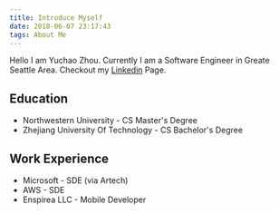 ```yaml
---
title: Introduce Myself
date: 2018-06-07 23:17:43
tags: About Me
---
```

Hello I am Yuchao Zhou. Currently I am a Software Engineer in Greate Seattle Area. Checkout my [Linkedin](https://linkedin.com/in/yuchaozh/) Page.

## Education
* Northwestern University - CS Master's Degree
* Zhejiang University Of Technology - CS Bachelor's Degree


## Work Experience
* Microsoft - SDE (via Artech)
* AWS - SDE
* Enspirea LLC - Mobile Developer
